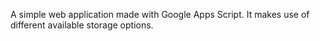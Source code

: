 A simple web application made with Google Apps Script. It makes use of different available storage options.
